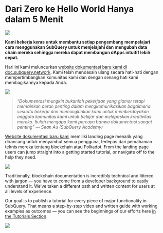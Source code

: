 # Dari Zero ke Hello World Hanya dalam 5 Menit

![](https://miro.medium.com/max/1400/1*g51P_PPoseNqEfCBgvpXXA.png)

**Kami bekerja keras untuk membantu setiap pengembang mempelajari cara menggunakan SubQuery untuk menjelajahi dan mengubah data chain mereka sehingga mereka dapat membangun dApps intuitif lebih cepat.**

Hari ini kami meluncurkan [website dokumentasi baru kami di doc.subquery.network](https://doc.subquery.network/). Kami telah mendesain ulang secara hati-hati dengan mempertimbangkan komunitas kami dan dengan senang hati kami membagikannya kepada Anda.

![](https://miro.medium.com/max/1200/1*snyFSjyQ9q116bmIcaVfsQ.gif)

> _“_Dokumentasi mungkin bukanlah pekerjaan yang glamor tetapi memainkan peran penting dalam mengkomunikasikan bagaimana sesuatu bekerja dan memungkinkan kami untuk memberdayakan anggota komunitas kami untuk belajar dan melepaskan kreativitas mereka. Itulah mengapa kami percaya bahwa dokumentasi sangat penting_” — Sean Au (SubQuery Academy)_

[Website dokumentasi baru kami](https://doc.subquery.network/) memiliki landing page menarik yang dirancang untuk menyambut semua pengguna, terlepas dari pemahaman teknis mereka tentang blockchain atau Polkadot. From the landing page users can jump straight into a getting started tutorial, or navigate off to the help they need.


![](https://miro.medium.com/max/1400/1*obZau98aya3Ohtc43DAuEw.png)

Traditionally, blockchain documentation is incredibly technical and littered with jargon — you have to come from a developer background to easily understand it. We’ve taken a different path and written content for users at all levels of experience.

Our goal is to publish a tutorial for every piece of major functionality in SubQuery. That means a step-by-step video and written guide with working examples as outcomes — you can see the beginnings of our efforts here [in the Tutorials Section](https://doc.subquery.network/tutorials_examples/howto.html).

![](https://miro.medium.com/max/1200/1*nxy4aDTaQ0EMGudm0QW09g.gif)